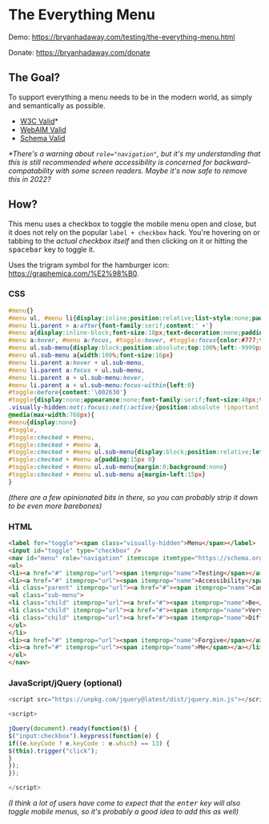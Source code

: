 # The Everything Menu

Demo: https://bryanhadaway.com/testing/the-everything-menu.html

Donate: https://bryanhadaway.com/donate

## The Goal?

To support everything a menu needs to be in the modern world, as simply and semantically as possible.

* [W3C Valid](https://validator.w3.org/nu/?doc=https%3A%2F%2Fbryanhadaway.com%2Ftesting%2Fthe-everything-menu.html)\*
* [WebAIM Valid](https://wave.webaim.org/report#/https://bryanhadaway.com/testing/the-everything-menu.html)
* [Schema Valid](https://validator.schema.org/#url=https%3A%2F%2Fbryanhadaway.com%2Ftesting%2Fthe-everything-menu.html)

*\*There's a warning about `role="navigation"`, but it's my understanding that this is still recommended where accessibility is concerned for backward-compatability with some screen readers. Maybe it's now safe to remove this in 2022?*

## How?

This menu uses a checkbox to toggle the mobile menu open and close, but it does not rely on the popular `label + checkbox` hack. You're hovering on or tabbing to the *actual checkbox itself* and then clicking on it or hitting the <kbd>spacebar</kbd> key to toggle it.

Uses the trigram symbol for the hamburger icon: https://graphemica.com/%E2%98%B0.

### CSS

```css
#menu{}
#menu ul, #menu li{display:inline;position:relative;list-style:none;padding:0;margin:0}
#menu li.parent > a:after{font-family:serif;content:' ▾'}
#menu a{display:inline-block;font-size:18px;text-decoration:none;padding:15px}
#menu a:hover, #menu a:focus, #toggle:hover, #toggle:focus{color:#777;transition:all .5s ease}
#menu ul.sub-menu{display:block;position:absolute;top:100%;left:-9999px;margin-top:15px;background:#f6f6f6;z-index:9999}
#menu ul.sub-menu a{width:100%;font-size:16px}
#menu li.parent a:hover + ul.sub-menu,
#menu li.parent a:focus + ul.sub-menu,
#menu li.parent a + ul.sub-menu:hover,
#menu li.parent a + ul.sub-menu:focus-within{left:0}
#toggle:before{content:'\002630'}
#toggle{display:none;appearance:none;font-family:serif;font-size:40px;text-align:center;margin:0;cursor:pointer}
.visually-hidden:not(:focus):not(:active){position:absolute !important;height:1px;width:1px;overflow:hidden;clip:rect(1px 1px 1px 1px);clip:rect(1px, 1px, 1px, 1px);white-space:nowrap}
@media(max-width:768px){
#menu{display:none}
#toggle,
#toggle:checked + #menu,
#toggle:checked + #menu a,
#toggle:checked + #menu ul.sub-menu{display:block;position:relative;left:0}
#toggle:checked + #menu a{padding:15px 0}
#toggle:checked + #menu ul.sub-menu{margin:0;background:none}
#toggle:checked + #menu ul.sub-menu a{margin-left:15px}
}
```

*(there are a few opinionated bits in there, so you can probably strip it down to be even more barebones)*

### HTML

```html
<label for="toggle"><span class="visually-hidden">Menu</span></label>
<input id="toggle" type="checkbox" />
<nav id="menu" role="navigation" itemscope itemtype="https://schema.org/SiteNavigationElement">
<ul>
<li><a href="#" itemprop="url"><span itemprop="name">Testing</span></a></li>
<li><a href="#" itemprop="url"><span itemprop="name">Accessibility</span></a></li>
<li class="parent" itemprop="url"><a href="#"><span itemprop="name">Can</span></a>
<ul class="sub-menu">
<li class="child" itemprop="url"><a href="#"><span itemprop="name">Be</span></a></li>
<li class="child" itemprop="url"><a href="#"><span itemprop="name">Very</span></a></li>
<li class="child" itemprop="url"><a href="#"><span itemprop="name">Difficult</span></a></li>
</ul>
</li>
<li><a href="#" itemprop="url"><span itemprop="name">Forgive</span></a></li>
<li><a href="#" itemprop="url"><span itemprop="name">Me</span></a></li>
</ul>
</nav>
```

### JavaScript/jQuery (optional)

```javascript
<script src="https://unpkg.com/jquery@latest/dist/jquery.min.js"></script>

<script>

jQuery(document).ready(function($) {
$("input:checkbox").keypress(function(e) {
if((e.keyCode ? e.keyCode : e.which) == 13) {
$(this).trigger("click");
}
});
});

</script>
```

*(I think a lot of users have come to expect that the <kbd>enter</kbd> key will also toggle mobile menus, so it's probably a good idea to add this as well)*
